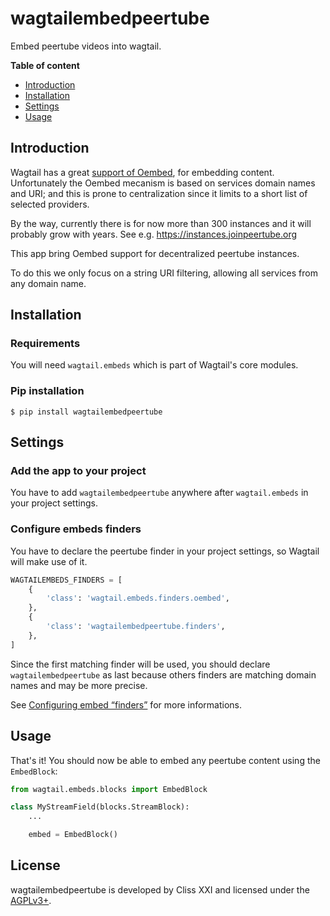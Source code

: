 # wagtailembedpeertube

Embed peertube videos into wagtail.

**Table of content**

- [Introduction](#introduction)
- [Installation](#installation)
- [Settings](#settings)
- [Usage](#usage)

## Introduction

Wagtail has a great
[support of Oembed](http://docs.wagtail.io/en/v2.1.1/advanced_topics/embeds.html),
for embedding content. Unfortunately the Oembed mecanism is based on services
domain names and URI; and this is prone to centralization since it limits to a
short list of selected providers.

By the way, currently there is for now more than 300 instances and it will
probably grow with years. See e.g. https://instances.joinpeertube.org

This app bring Oembed support for decentralized peertube instances.

To do this we only focus on a string URI filtering, allowing all services from
any domain name.

## Installation

### Requirements

You will need `wagtail.embeds` which is part of Wagtail's core modules.

### Pip installation

    $ pip install wagtailembedpeertube

## Settings

### Add the app to your project

You have to add `wagtailembedpeertube` anywhere after `wagtail.embeds` in
your project settings.

### Configure embeds finders

You have to declare the peertube finder in your project settings, so Wagtail
will make use of it.

```python
WAGTAILEMBEDS_FINDERS = [
    {
        'class': 'wagtail.embeds.finders.oembed',
    },
    {
        'class': 'wagtailembedpeertube.finders',
    },
]
```
Since the first matching finder will be used, you should declare
`wagtailembedpeertube` as last because others finders are matching domain names
and may be more precise.

See [Configuring embed “finders”](http://docs.wagtail.io/en/v2.1.1/advanced_topics/embeds.html#configuring-embed-finders)
for more informations.

## Usage

That's it! You should now be able to embed any peertube content using the
`EmbedBlock`:

```python
from wagtail.embeds.blocks import EmbedBlock

class MyStreamField(blocks.StreamBlock):
    ...

    embed = EmbedBlock()
```

## License

wagtailembedpeertube is developed by Cliss XXI and licensed under the
[AGPLv3+](LICENSE).
